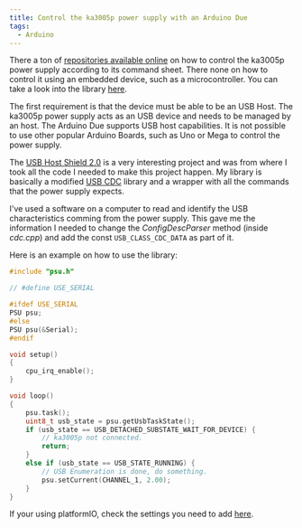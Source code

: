 ```yaml
---
title: Control the ka3005p power supply with an Arduino Due
tags:
  - Arduino
---
```


There a ton of [repositories available online](https://github.com/Nicoretti/ka3005p) on how to control the ka3005p power supply according to its command sheet. There none on how to control it using an embedded device, such as a microcontroller. You can take a look into the library [here](https://github.com/nguterresn/due-ka3005p/tree/master).

The first requirement is that the device must be able to be an USB Host. The ka3005p power supply acts as an USB device and needs to be managed by an host.
The Arduino Due supports USB host capabilities. It is not possible to use other popular Arduino Boards, such as Uno or Mega to control the power supply.

The [USB Host Shield 2.0](https://github.com/felis/USB_Host_Shield_2.0) is a very interesting project and was from where I took all the code I needed to make this project happen. My library is basically a modified [USB CDC](https://en.wikipedia.org/wiki/USB_communications_device_class) library and a wrapper with all the commands that the power supply expects.

I've used a software on a computer to read and identify the USB characteristics comming from the power supply. This gave me the information I needed to change the _ConfigDescParser_ method (inside _cdc.cpp_) and add the const `USB_CLASS_CDC_DATA` as part of it.

Here is an example on how to use the library:

```c
#include "psu.h"

// #define USE_SERIAL

#ifdef USE_SERIAL
PSU psu;
#else
PSU psu(&Serial);
#endif

void setup()
{
	cpu_irq_enable();
}

void loop()
{
	psu.task();
	uint8_t usb_state = psu.getUsbTaskState();
	if (usb_state == USB_DETACHED_SUBSTATE_WAIT_FOR_DEVICE) {
		// ka3005p not connected.
		return;
	}
	else if (usb_state == USB_STATE_RUNNING) {
		// USB Enumeration is done, do something.
		psu.setCurrent(CHANNEL_1, 2.00);
	}
}
```

If your using platformIO, check the settings you need to add [here](https://github.com/nguterresn/due-ka3005p/blob/master/platformio.ini).
